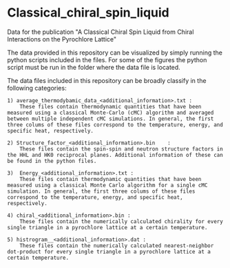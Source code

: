 # Classical_chiral_spin_liquid
Data for the publication "A Classical Chiral Spin Liquid from Chiral Interactions on the Pyrochlore Lattice"

The data provided in this repository can be visualized by simply running the python scripts included in the files. For some of the figures the python script must be run in the folder where the data file is located.

The data files included in this repository can be broadly classify in the following categories:
    
    1) average_thermodybamic_data_<additional_information>.txt :
        These files contain thermodynamic quantities that have been measured using a classical Monte-Carlo (cMC) algorithm and averaged between multiple independent cMC simulations. In general, the first three colums of these files correspond to the temperature, energy, and specific heat, respectively.
        
    2) Structure_factor_<additional_information>.bin    :
        These files contain the spin-spin and neutron structure factors in the HHL and HK0 reciprocal planes. Additional information of these can be found in the python files.
        
    3)  Energy_<additional_information>.txt :
        These files contain thermodynamic quantities that have been measured using a classical Monte Carlo algorithm for a single cMC simulation. In general, the first three colums of these files correspond to the temperature, energy, and specific heat, respectively.
        
    4) chiral_<additional_information>.bin :
        These files contain the numerically calculated chirality for every single triangle in a pyrochlore lattice at a certain temperature. 
        
    5) histrogram__<additional_information>.dat :
        These files contain the numerically calculated nearest-neighbor dot-product for every single triangle in a pyrochlore lattice at a certain temperature. 
